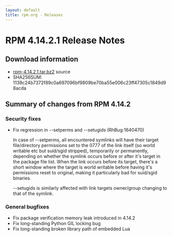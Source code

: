 ```yaml
---
layout: default
title: rpm.org - Releases
---
```


# RPM 4.14.2.1 Release Notes

## Download information

 * [rpm-4.14.2.1.tar.bz2](http://ftp.rpm.org/releases/rpm-4.14.x/rpm-4.14.2.1.tar.bz2) source
 * SHA256SUM: 1139c24b7372f89c0a697096bf9809be70ba55e006c23ff47305c1849d98acda

## Summary of changes from RPM 4.14.2

### Security fixes ###

 * Fix regression in --setperms and --setugids (RhBug:1640470)

   In case of --setperms, all encountered symlinks will have their
   target file/directory permissions set to the 0777 of the link itself
   (so world writable etc but suid/sgid stripped), temporarily or permanently,
   depending on whether the symlink occurs before or after it's target in the
   package file list. When the link occurs before its target, there's a short
   window where the target is world writable before having it's permissions
   reset to original, making it particularly bad for suid/sgid binaries.
    
   --setugids is similarly affected with link targets owner/group changing
   to that of the symlink.

### General bugfixes ###

 * Fix package verification memory leak introduced in 4.14.2
 * Fix long-standing Python GIL locking bug
 * Fix long-standing broken library path of embedded Lua 

